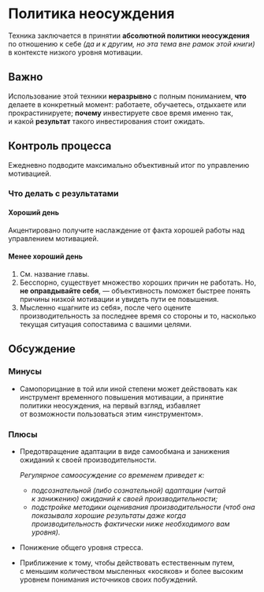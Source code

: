 # Политика неосуждения

Техника заключается в&nbsp;принятии **абсолютной политики неосуждения** по&nbsp;отношению к&nbsp;себе *(да&nbsp;и&nbsp;к&nbsp;другим, но&nbsp;эта тема вне рамок этой книги)* в&nbsp;контексте низкого уровня мотивации.

## Важно

Использование этой техники **неразрывно** с&nbsp;полным пониманием, **что** делаете в&nbsp;конкретный момент: работаете, обучаетесь, отдыхаете или прокрастинируете;
**почему** инвестируете свое время именно так, и&nbsp;какой **результат** такого инвестирования стоит ожидать.

## Контроль процесса

Ежедневно подводите максимально объективный итог по&nbsp;управлению мотивацией.

### Что делать с&nbsp;результатами

#### Хороший день

Акцентировано получите наслаждение от&nbsp;факта хорошей работы над управлением мотивацией.

#### Менее хороший день

1. См. название главы.
2. Бесспорно, существует множество хороших причин не&nbsp;работать. Но, **не&nbsp;оправдывайте себя**,&nbsp;&mdash; объективность поможет быстрее понять причины низкой мотивации и&nbsp;увидеть пути ее&nbsp;повышения.
3. Мысленно &laquo;шагните из&nbsp;себя&raquo;, после чего оцените производительность за&nbsp;последнее время со&nbsp;стороны и&nbsp;то, насколько текущая ситуация сопоставима с&nbsp;вашими целями.

## Обсуждение

### Минусы

* Самопорицание в&nbsp;той или иной степени может действовать как инструмент временного повышения мотивации, а&nbsp;принятие политики неосуждения, на&nbsp;первый взгляд, избавляет от&nbsp;возможности пользоваться этим &laquo;инструментом&raquo;.

### Плюсы

* Предотвращение адаптации в&nbsp;виде самообмана и&nbsp;занижения ожиданий к&nbsp;своей производительности.

    *Регулярное самоосуждение со&nbsp;временем приведет&nbsp;к:*
    * *подсознательной (либо сознательной) адаптации (читай к&nbsp;занижению) ожиданий к&nbsp;своей производительности;*
    * *подстройке методики оценивания производительности (чтоб она показывала хорошие результаты даже когда производительность фактически ниже необходимого вам уровня).*
* Понижение общего уровня стресса.
* Приближение к&nbsp;тому, чтобы действовать естественным путем, с&nbsp;меньшим количеством мысленных &laquo;косяков&raquo; и&nbsp;более высоким уровнем понимания источников своих побуждений.
